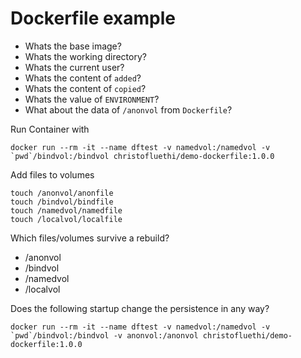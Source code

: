 # Dockerfile example

* Whats the base image?
* Whats the working directory?
* Whats the current user?
* Whats the content of `added`?
* Whats the content of `copied`?
* Whats the value of `ENVIRONMENT`?
* What about the data of `/anonvol` from `Dockerfile`?

Run Container with
```
docker run --rm -it --name dftest -v namedvol:/namedvol -v `pwd`/bindvol:/bindvol christofluethi/demo-dockerfile:1.0.0
```

Add files to volumes
```
touch /anonvol/anonfile
touch /bindvol/bindfile
touch /namedvol/namedfile
touch /localvol/localfile
```

Which files/volumes survive a rebuild?
* /anonvol
* /bindvol
* /namedvol
* /localvol


Does the following startup change the persistence in any way?
```
docker run --rm -it --name dftest -v namedvol:/namedvol -v `pwd`/bindvol:/bindvol -v anonvol:/anonvol christofluethi/demo-dockerfile:1.0.0
```
